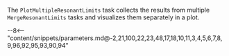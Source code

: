 The `PlotMultipleResonantLimits` task collects the results from multiple `MergeResonantLimits` tasks and visualizes them separately in a plot.

<div class="dhi_parameter_table">

--8<-- "content/snippets/parameters.md@-2,21,100,22,23,48,17,18,10,11,3,4,5,6,7,8,9,96,92,95,93,90,94"

</div>
